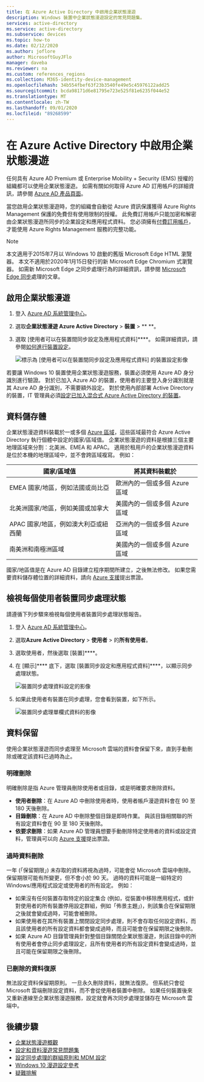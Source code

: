 ```yaml
---
title: 在 Azure Active Directory 中啟用企業狀態漫遊
description: Windows 裝置中企業狀態漫遊設定的常見問題集。
services: active-directory
ms.service: active-directory
ms.subservice: devices
ms.topic: how-to
ms.date: 02/12/2020
ms.author: joflore
author: MicrosoftGuyJFlo
manager: daveba
ms.reviewer: na
ms.custom: references_regions
ms.collection: M365-identity-device-management
ms.openlocfilehash: 34b554fbef63f23b3540fe49e5c45976122add25
ms.sourcegitcommit: bcda98171d6e81795e723e525f81e6235f044e52
ms.translationtype: MT
ms.contentlocale: zh-TW
ms.lasthandoff: 09/01/2020
ms.locfileid: "89268599"
---
```

# <a name="enable-enterprise-state-roaming-in-azure-active-directory"></a>在 Azure Active Directory 中啟用企業狀態漫遊

任何具有 Azure AD Premium 或 Enterprise Mobility + Security (EMS) 授權的組織都可以使用企業狀態漫遊。 如需有關如何取得 Azure AD 訂用帳戶的詳細資訊，請參閱 [Azure AD 產品頁面](https://azure.microsoft.com/services/active-directory)。

當您啟用企業狀態漫遊時，您的組織會自動從 Azure 資訊保護獲得 Azure Rights Management 保護的免費但有使用限制的授權。 此免費訂用帳戶只能加密和解密由企業狀態漫遊所同步的企業設定和應用程式資料。 您必須擁有[付費訂用帳戶](https://azure.microsoft.com/pricing/details/information-protection/)，才能使用 Azure Rights Management 服務的完整功能。

> [!NOTE]
> 本文適用于2015年7月以 Windows 10 啟動的舊版 Microsoft Edge HTML 瀏覽器。 本文不適用於2020年1月15日發行的新 Microsoft Edge Chromium 式瀏覽器。 如需新 Microsoft Edge 之同步處理行為的詳細資訊，請參閱 [Microsoft Edge 同步](/deployedge/microsoft-edge-enterprise-sync)處理的文章。

## <a name="to-enable-enterprise-state-roaming"></a>啟用企業狀態漫遊

1. 登入 [Azure AD 系統管理中心](https://aad.portal.azure.com/)。
1. 選取**企業狀態漫遊 Azure Active Directory**  >  **裝置**  >  ** **。
1. 選取 [使用者可以在裝置間同步設定及應用程式資料]****。 如需詳細資訊，請參閱[如何進行裝置設定](./device-management-azure-portal.md)。
  
   ![標示為 [使用者可以在裝置間同步設定及應用程式資料] 的裝置設定影像](./media/enterprise-state-roaming-enable/device-settings.png)
  
若要讓 Windows 10 裝置使用企業狀態漫遊服務，裝置必須使用 Azure AD 身分識別進行驗證。 對於已加入 Azure AD 的裝置，使用者的主要登入身分識別就是其 Azure AD 身分識別，不需要額外設定。 對於使用內部部署 Active Directory 的裝置，IT 管理員必須[設定已加入混合式 Azure Active Directory 的裝置](./hybrid-azuread-join-plan.md)。 

## <a name="data-storage"></a>資料儲存體

企業狀態漫遊資料裝載於一或多個 [Azure 區域](https://azure.microsoft.com/regions/)，這些區域最符合 Azure Active Directory 執行個體中設定的國家/區域值。 企業狀態漫遊的資料是根據三個主要地理區域來分割︰北美洲、EMEA 和 APAC。 適用於租用戶的企業狀態漫遊資料是位於本機的地理區域中，並不會跨區域複寫。  例如：

| 國家/區域值 | 將其資料裝載於 |
| -------------------- | ------------------------ |
| EMEA 國家/地區，例如法國或尚比亞 | 歐洲內的一個或多個 Azure 區域 |
| 北美洲國家/地區，例如美國或加拿大 | 美國內的一個或多個 Azure 區域 |
| APAC 國家/地區，例如澳大利亞或紐西蘭 | 亞洲內的一個或多個 Azure 區域 |
| 南美洲和南極洲區域 | 美國內的一個或多個 Azure 區域 |

國家/地區值是在 Azure AD 目錄建立程序期間所建立，之後無法修改。 如果您需要資料儲存體位置的詳細資料，請向 [Azure 支援](https://azure.microsoft.com/support/options/)提出票證。

## <a name="view-per-user-device-sync-status"></a>檢視每個使用者裝置同步處理狀態

請遵循下列步驟來檢視每個使用者裝置同步處理狀態報告。

1. 登入 [Azure AD 系統管理中心](https://aad.portal.azure.com/)。
1. 選取**Azure Active Directory**  >  **使用者**  >  的**所有使用者**。
1. 選取使用者，然後選取 [裝置]****。
1. 在 [顯示]**** 底下，選取 [裝置同步設定和應用程式資料]****，以顯示同步處理狀態。
  
   ![裝置同步處理資料設定的影像](./media/enterprise-state-roaming-enable/sync-status.png)
  
1. 如果此使用者有裝置在同步處理，您會看到裝置，如下所示。
  
   ![裝置同步處理單欄式資料的影像](./media/enterprise-state-roaming-enable/device-status-row.png)

## <a name="data-retention"></a>資料保留

使用企業狀態漫遊而同步處理至 Microsoft 雲端的資料會保留下來，直到手動刪除或確定該資料已過時為止。 

### <a name="explicit-deletion"></a>明確刪除

明確刪除是指 Azure 管理員刪除使用者或目錄，或是明確要求刪除資料。

* **使用者刪除**：在 Azure AD 中刪除使用者時，使用者帳戶漫遊資料會在 90 至 180 天後刪除。 
* **目錄刪除**：在 Azure AD 中刪除整個目錄是即時作業。 與該目錄相關聯的所有設定資料會在 90 至 180 天後刪除。 
* **依要求刪除**：如果 Azure AD 管理員想要手動刪除特定使用者的資料或設定資料，管理員可以向 [Azure 支援](https://azure.microsoft.com/support/)提出票證。 

### <a name="stale-data-deletion"></a>過時資料刪除

一年 (「保留期限」) 未存取的資料將視為過時，可能會從 Microsoft 雲端中刪除。 保留期限可能有所變更，但不會小於 90 天。 過時的資料可能是一組特定的 Windows/應用程式設定或使用者的所有設定。 例如：

* 如果沒有任何裝置存取特定的設定集合 (例如，從裝置中移除應用程式，或針對使用者的所有裝置停用設定群組，例如「佈景主題」)，則該集合在保留期限之後就會變成過時，可能會被刪除。 
* 如果使用者在其所有裝置上關閉設定同步處理，則不會存取任何設定資料，而且該使用者的所有設定資料都會變成過時，而且可能會在保留期限之後刪除。 
* 如果 Azure AD 目錄管理員針對整個目錄關閉企業狀態漫遊，則該目錄中的所有使用者會停止同步處理設定，且所有使用者的所有設定資料會變成過時，並且可能在保留期限之後刪除。 

### <a name="deleted-data-recovery"></a>已刪除的資料復原

無法設定資料保留期原則。 一旦永久刪除資料，就無法復原。 但系統只會從 Microsoft 雲端刪除設定資料，而不會從使用者裝置中刪除。 如果任何裝置後來又重新連線至企業狀態漫遊服務，設定就會再次同步處理並儲存在 Microsoft 雲端中。

## <a name="next-steps"></a>後續步驟

* [企業狀態漫遊概觀](enterprise-state-roaming-overview.md)
* [設定和資料漫遊常見問題集](enterprise-state-roaming-faqs.md)
* [設定同步處理的群組原則和 MDM 設定](enterprise-state-roaming-group-policy-settings.md)
* [Windows 10 漫遊設定參考](enterprise-state-roaming-windows-settings-reference.md)
* [疑難排解](enterprise-state-roaming-troubleshooting.md)